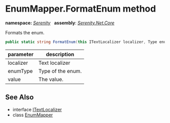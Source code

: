 # EnumMapper.FormatEnum method
**namespace:** *[Serenity](../../README.md#serenity-namespace)*   **assembly**: *[Serenity.Net.Core](../../README.md)*

Formats the enum.

```csharp
public static string FormatEnum(this ITextLocalizer localizer, Type enumType, object value)
```

| parameter | description |
| --- | --- |
| localizer | Text localizer |
| enumType | Type of the enum. |
| value | The value. |

## See Also

* interface [ITextLocalizer](../ITextLocalizer.md)
* class [EnumMapper](../EnumMapper.md)